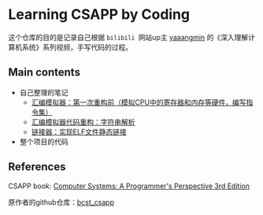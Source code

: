 # Learning CSAPP by Coding

这个仓库的目的是记录自己根据 `bilibili `网站up主 [yaaangmin](https://space.bilibili.com/4564101) 的《深入理解计算机系统》系列视频，手写代码的过程。

## Main contents

- 自己整理的笔记
  - [汇编模拟器：第一次重构前（模拟CPU中的寄存器和内存等硬件，编写指令集）](https://github.com/shizhengLi/csapp_bilibili/blob/main/learning_notes/%E7%AC%AC%E4%B8%80%E6%AC%A1%E9%87%8D%E6%9E%84%E5%89%8D%E7%AC%94%E8%AE%B0(P1-P9).md)
  - [汇编模拟器代码重构：字符串解析](https://github.com/shizhengLi/csapp_bilibili/blob/main/learning_notes/%E6%B7%B1%E5%85%A5%E7%90%86%E8%A7%A3%E8%AE%A1%E7%AE%97%E6%9C%BA%E7%B3%BB%E7%BB%9F%EF%BC%882%EF%BC%89.md)
  - [链接器：实现ELF文件静态链接](https://github.com/shizhengLi/csapp_bilibili/blob/main/learning_notes/%E6%B7%B1%E5%85%A5%E7%90%86%E8%A7%A3%E8%AE%A1%E7%AE%97%E6%9C%BA%E7%B3%BB%E7%BB%9F%EF%BC%883%EF%BC%89.md)
- 整个项目的代码



## References



CSAPP book: [Computer Systems: A Programmer's Perspective 3rd Edition](https://www.amazon.com/Computer-Systems-Programmers-Perspective-3rd/dp/013409266X)

原作者的github仓库：[bcst_csapp](https://github.com/yangminz/bcst_csapp)
